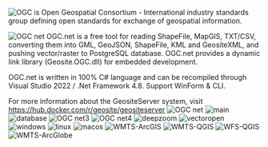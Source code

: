 ![OGC](https://user-images.githubusercontent.com/18747589/133953815-4e82a879-689c-4e31-9c26-ed66e2884d58.png) is Open Geospatial Consortium - International industry standards group defining open standards for exchange of geospatial information.

![OGC net](https://user-images.githubusercontent.com/18747589/135204947-1c49d178-1968-4012-ad0d-a8f00131a80f.png)
OGC.net is a free tool for reading ShapeFile, MapGIS, TXT/CSV,  converting them into GML, GeoJSON, ShapeFile, KML and GeositeXML, and pushing vector/raster to PostgreSQL database.
OGC.net provides a dynamic link library (Geosite.OGC.dll) for embedded development.

OGC.net is written in 100% C# language and can be recompiled through Visual Studio 2022 / .Net Framework 4.8. Support WinForm & CLI.

For more information about the GeositeServer system, visit https://hub.docker.com/r/geosite/geositeserver
![OGC net](https://user-images.githubusercontent.com/18747589/146144208-959eb6b4-02b7-48e1-8f53-a811cb7ff4a9.png)
![main](https://user-images.githubusercontent.com/18747589/140446546-12d14265-36f3-4dfe-b17f-01ba24334dd3.png)
![database](https://user-images.githubusercontent.com/18747589/140446576-31b371b0-7bac-40b2-9e66-220e4c7e89f9.png)
![OGC net3](https://user-images.githubusercontent.com/18747589/133953864-e796053c-880e-44c3-a121-5ffd14f572e9.png)
![OGC net4](https://user-images.githubusercontent.com/18747589/133953865-7832b9e2-adae-49e9-aa66-ea5a3bd66e4d.png)
![deepzoom](https://user-images.githubusercontent.com/18747589/138704082-74cb51a6-62af-49ff-81c0-694438aa82ba.png)
![vectoropen](https://user-images.githubusercontent.com/18747589/135033496-bdeb09e5-5094-4dc7-a7c8-0f22548f8c16.png)
![windows](https://user-images.githubusercontent.com/18747589/153534025-9fe53808-10fc-45fd-bb2c-d711d3a2667f.png)
![linux](https://user-images.githubusercontent.com/18747589/153534036-bdefa0e6-c7e0-4689-811f-8bfaff822098.png)
![macos](https://user-images.githubusercontent.com/18747589/153534053-2c3e217c-8c6c-4c1c-81b9-6b76d600456c.png)
![WMTS-ArcGIS](https://user-images.githubusercontent.com/18747589/160277314-553eff16-27b4-49e3-afe9-ce56d3db9cd6.png)
![WMTS-QGIS](https://user-images.githubusercontent.com/18747589/160277320-4e67859c-4201-4762-83a4-6e8dd35b4714.png)
![WFS-QGIS](https://user-images.githubusercontent.com/18747589/160277325-5345cc29-4011-4eaa-85c3-76e1f06fdf11.png)
![WMTS-ArcGlobe](https://user-images.githubusercontent.com/18747589/164638432-761fe32e-b56d-4ec5-85cd-d3f32cd89ebc.png)






